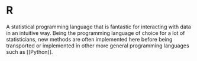 # R

A statistical programming language that is fantastic for interacting with data in an intuitive way. Being the programming language of choice for a lot of statisticians, new methods are often implemented here before being transported or implemented in other more general programming languages such as [[Python]].